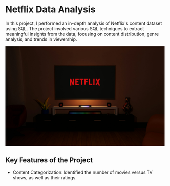 # Netflix Data Analysis

In this project, I performed an in-depth analysis of Netflix's content dataset using SQL. The project involved various SQL techniques to extract meaningful insights from the data, focusing on content distribution, genre analysis, and trends in viewership.

![Netflix_SQL](https://github.com/mkaushik07/netflix-data-analysis/blob/dbc574c8b76fa224b954ed50ebaf00e38491ec1a/netflix%20logo.jpeg)

## Key Features of the Project
* Content Categorization: Identified the number of movies versus TV shows, as well as their ratings.
